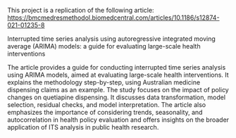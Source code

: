 This project is a replication of the following article:
https://bmcmedresmethodol.biomedcentral.com/articles/10.1186/s12874-021-01235-8 

Interrupted time series analysis using autoregressive integrated moving average (ARIMA) models: a guide for evaluating large-scale health interventions

The article provides a guide for conducting interrupted time series analysis using ARIMA models, aimed at evaluating large-scale health interventions. It explains the methodology step-by-step, using Australian medicine dispensing claims as an example. The study focuses on the impact of policy changes on quetiapine dispensing. It discusses data transformation, model selection, residual checks, and model interpretation. The article also emphasizes the importance of considering trends, seasonality, and autocorrelation in health policy evaluation and offers insights on the broader application of ITS analysis in public health research.
